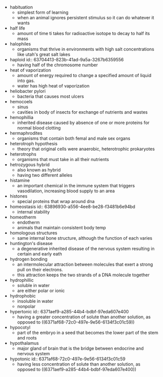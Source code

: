 - habituation
	- simplest form of learning
	- when an animal ignores persistent stimulus so it can do whatever it wants
- half life
	- amount of time ti takes for radioactive isotope to decay to half its mass
- halophiles
	- organisms that thrive in environments with high salt concentrations like utah's great salt lakes
- haploid
  id:: 63704413-823b-41ad-9a5a-3267b6359556
	- having half of the chromosome number
- heat of vaporization
	- amount of energy required to change a specified amount of liquid into gas.
	- water has high heat of vaporization
- heliobacter pylori
	- bacteria that causes most ulcers
- hemocoels
	- sinus
	- cavities in body of insects for exchange of nutrients and wastes
- hemophillia
	- inherited disease caused by absence of one or more proteins for normal blood clotting
- hermaphrodites
	- organisms that contain both femal and male sex organs
- heterotroph hypothesis
	- theory that original cells were anaerobic, heterotrophic prokaryotes
- heterotrophs
	- organisms that must take in all their nutrients
- hetrozygous hybrid
	- also known as hybrid
	- having two different alleles
- histamine
	- an important chemical in the immune system that triggers vasodilation, increasing blood supply to an area
- histones
	- special proteins that wrap around dna
- homeostasis
  id:: 63896930-a556-4ee8-be28-f3481b6e94bd
	- internal stability
- homeotherm
	- endotherm
	- animals that maintain consistent body temp
- homologous structures
	- same internal bone structure, although the function of each varies
- huntington's disease
	- a degenerative inherited disease of the nervous system resulting in certain and early eath
- hydrogen bonding
	- an intermolecular attraction between molecules that exert a strong pull on their electrons.
	- this attraction keeps the two strands of a DNA molecule together
- hydrophillic
	- soluble in water
	- are either polar or ionic
- hydrophobic
	- insoluble in water
	- nonpolar
- hypertonic
  id:: 6371aef9-a285-44b4-bdbf-97eda607e400
	- having a greater concentration of solute than another solution, as opposed to ((6371af68-72c0-497e-9e56-6134f3c01c59))
- hypocotyl
	- part of the embryo in a seed that becomes the lower part of the stem and roots
- hypothalamus
	- major gland of brain that is the bridge between endocrine and nervous system
- hypotonic
  id:: 6371af68-72c0-497e-9e56-6134f3c01c59
	- having less concentration of solute than another solution, as opposed to ((6371aef9-a285-44b4-bdbf-97eda607e400))